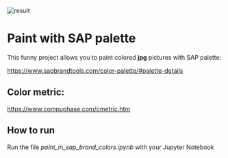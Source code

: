 ![result](https://user-images.githubusercontent.com/92862270/140947064-a5f7cdf9-16e0-4311-8dbd-070e16db77f0.jpg)

# Paint with SAP palette

This funny project allows you to paint colored **jpg** pictures with SAP palette:

https://www.sapbrandtools.com/color-palette/#palette-details

## Color metric:
https://www.compuphase.com/cmetric.htm

## How to run
Run the file _paint_in_sap_brand_colors.ipynb_ with your Jupyter Notebook
